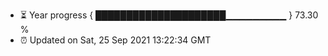 - ⏳ Year progress { █████████████████████▁▁▁▁▁▁▁▁▁ } 73.30 %
- ⏰ Updated on Sat, 25 Sep 2021 13:22:34 GMT


